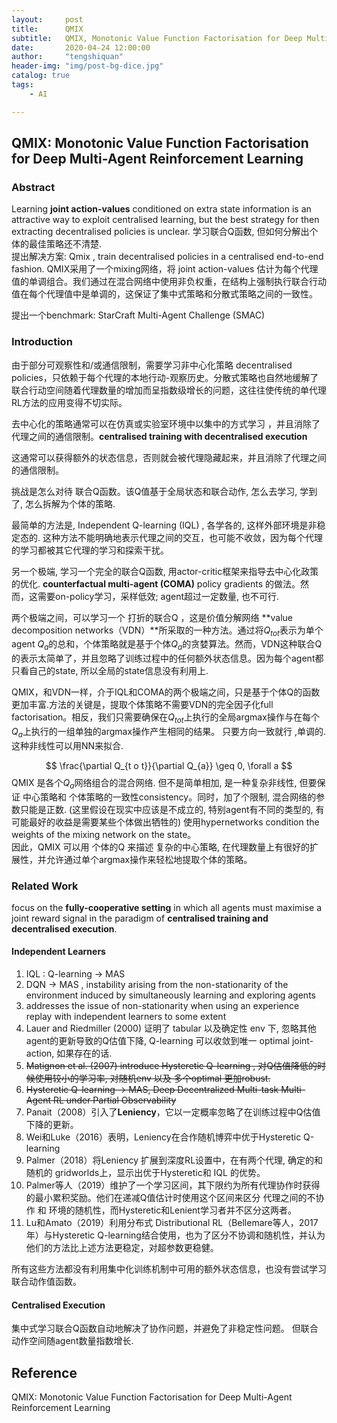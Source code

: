 ```yaml
---
layout:     post
title:      QMIX
subtitle:   QMIX, Monotonic Value Function Factorisation for Deep Multi-Agent Reinforcement Learning
date:       2020-04-24 12:00:00
author:     "tengshiquan"
header-img: "img/post-bg-dice.jpg"
catalog: true
tags:
    - AI

---
```




## QMIX: Monotonic Value Function Factorisation for Deep Multi-Agent Reinforcement Learning



### Abstract

Learning **joint action-values** conditioned on extra state information is an attractive way to exploit centralised learning, but the best strategy for then extracting decentralised policies is unclear.  学习联合Q函数, 但如何分解出个体的最佳策略还不清楚.   
提出解决方案: Qmix ,  train decentralised policies in a centralised end-to-end fashion. QMIX采用了一个mixing网络，将 joint action-values 估计为每个代理值的单调组合。我们通过在混合网络中使用非负权重，在结构上强制执行联合行动值在每个代理值中是单调的，这保证了集中式策略和分散式策略之间的一致性。

 提出一个benchmark:  StarCraft Multi-Agent Challenge (SMAC) 



### Introduction

由于部分可观察性和/或通信限制，需要学习非中心化策略 decentralised policies，只依赖于每个代理的本地行动-观察历史。分散式策略也自然地缓解了联合行动空间随着代理数量的增加而呈指数级增长的问题，这往往使传统的单代理RL方法的应用变得不切实际。

去中心化的策略通常可以在仿真或实验室环境中以集中的方式学习 ，并且消除了代理之间的通信限制。**centralised training with decentralised execution**

这通常可以获得额外的状态信息，否则就会被代理隐藏起来，并且消除了代理之间的通信限制。

挑战是怎么对待 联合Q函数。该Q值基于全局状态和联合动作, 怎么去学习, 学到了, 怎么拆解为个体的策略.  

最简单的方法是,  Independent Q-learning (IQL) , 各学各的, 这样外部环境是非稳定态的.   这种方法不能明确地表示代理之间的交互，也可能不收敛，因为每个代理的学习都被其它代理的学习和探索干扰。

另一个极端, 学习一个完全的联合Q函数,   用actor-critic框架来指导去中心化政策的优化.  **counterfactual multi-agent (COMA)** policy gradients 的做法。然而，这需要on-policy学习，采样低效;   agent超过一定数量, 也不可行. 

两个极端之间，可以学习一个 打折的联合Q ，这是价值分解网络 **value decomposition networks（VDN）**所采取的一种方法。通过将$Q_{tot}$表示为单个agent $Q_a$的总和，个体策略就是基于个体$Q_a$的贪婪算法。然而，VDN这种联合Q的表示太简单了，并且忽略了训练过程中的任何额外状态信息。因为每个agent都只看自己的state, 所以全局的state信息没有利用上. 

QMIX，和VDN一样，介于IQL和COMA的两个极端之间，只是基于个体Q的函数更加丰富.方法的关键是，提取个体策略不需要VDN的完全因子化full factorisation。相反，我们只需要确保在$Q_{tot}$上执行的全局argmax操作与在每个$Q_a$上执行的一组单独的argmax操作产生相同的结果。	 只要方向一致就行 ,单调的. 这种非线性可以用NN来拟合.


$$
\frac{\partial Q_{t o t}}{\partial Q_{a}} \geq 0, \forall a
$$
QMIX 是各个$Q_a$网络组合的混合网络. 但不是简单相加, 是一种复杂非线性, 但要保证 中心策略和 个体策略的一致性consistency。同时，加了个限制, 混合网络的参数只能是正数. (这里假设在现实中应该是不成立的, 特别agent有不同的类型的, 有可能最好的收益是需要某些个体做出牺牲的)  使用hypernetworks condition the weights of the mixing network on the state。  
因此，QMIX 可以用 个体的Q 来描述 复杂的中心策略, 在代理数量上有很好的扩展性，并允许通过单个argmax操作来轻松地提取个体的策略。



### Related Work

focus on the **fully-cooperative setting** in which all agents must maximise a joint reward signal in the paradigm of **centralised training and decentralised execution**.



#### Independent Learners

1. IQL : Q-learning   -> MAS
2. DQN  -> MAS ,  instability arising from the non-stationarity of the environment induced by simultaneously learning and exploring agents
3. addresses the issue of non-stationarity when using an experience replay with independent learners to some extent
4. Lauer and Riedmiller (2000) 证明了 tabular 以及确定性 env 下, 忽略其他agent的更新导致的Q估值下降, Q-learning 可以收敛到唯一 optimal joint-action, 如果存在的话.
5. ~~Matignon et al. (2007) introduce Hysteretic Q-learning , 对Q估值降低的时候使用较小的学习率, 对随机env 以及 多个optimal 更加robust.~~ 
6. ~~Hysteretic Q-learning  -> MAS,  Deep Decentralized Multi-task Multi-Agent RL under Partial Observability~~
7.  Panait（2008）引入了**Leniency**，它以一定概率忽略了在训练过程中Q估值下降的更新。
8. Wei和Luke（2016）表明，Leniency在合作随机博弈中优于Hysteretic Q-learning
9. Palmer（2018）将Leniency 扩展到深度RL设置中，在有两个代理, 确定的和随机的 gridworlds上，显示出优于Hysteretic和 IQL 的优势。
10. Palmer等人（2019）维护了一个学习区间，其下限约为所有代理协作时获得的最小累积奖励。他们在递减Q值估计时使用这个区间来区分 代理之间的不协作 和 环境的随机性，而Hysteretic和Lenient学习者并不区分这两者。
11. Lu和Amato（2019）利用分布式 Distributional RL（Bellemare等人，2017年）与Hysteretic Q-learning结合使用，也为了区分不协调和随机性，并认为他们的方法比上述方法更稳定，对超参数更稳健。

所有这些方法都没有利用集中化训练机制中可用的额外状态信息，也没有尝试学习联合动作值函数。



#### Centralised Execution

集中式学习联合Q函数自动地解决了协作问题，并避免了非稳定性问题。 但联合动作空间随agent数量指数增长. 












## Reference

QMIX: Monotonic Value Function Factorisation for Deep Multi-Agent Reinforcement Learning



















